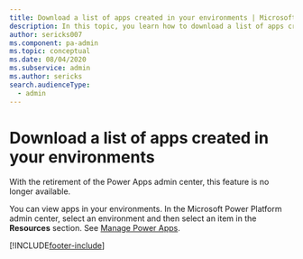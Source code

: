 ```yaml
---
title: Download a list of apps created in your environments | Microsoft Docs
description: In this topic, you learn how to download a list of apps created in your environments.
author: sericks007
ms.component: pa-admin
ms.topic: conceptual
ms.date: 08/04/2020
ms.subservice: admin
ms.author: sericks
search.audienceType: 
  - admin
---
```


# Download a list of apps created in your environments

With the retirement of the Power Apps admin center, this feature is no longer available.

You can view apps in your environments. In the Microsoft Power Platform admin center, select an environment and then select an item in the **Resources** section. See [Manage Power Apps](admin-manage-apps.md#manage-power-apps). 



[!INCLUDE[footer-include](../includes/footer-banner.md)]

